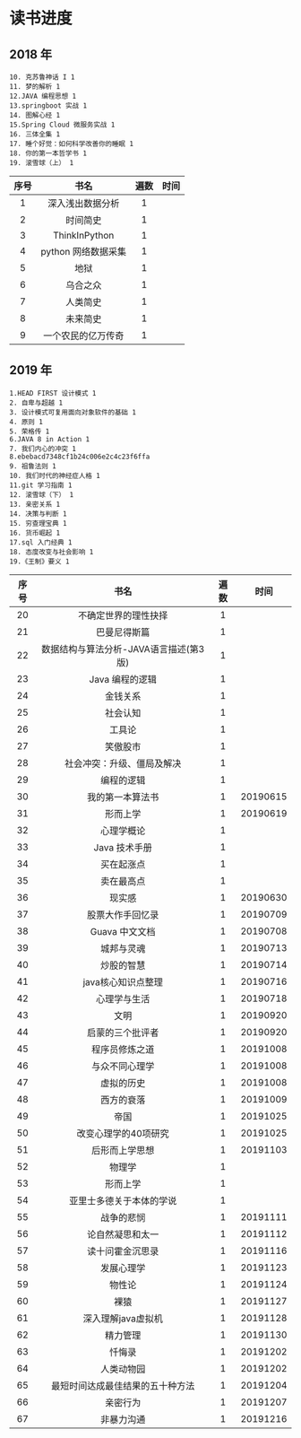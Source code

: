 # 读书进度

## 2018 年
    10. 克苏鲁神话 I 1
    11. 梦的解析 1
    12.JAVA 编程思想 1
    13.springboot 实战 1
    14. 图解心经 1
    15.Spring Cloud 微服务实战 1
    16. 三体全集 1
    17. 睡个好觉：如何科学改善你的睡眠 1
    18. 你的第一本哲学书 1
    19. 滚雪球（上） 1

| 序号  |        书名         | 遍数  | 时间  |
| :---: | :-----------------: | :---: | :---: |
|   1   |  深入浅出数据分析   |   1   |       |
|   2   |      时间简史       |   1   |       |
|   3   |    ThinkInPython    |   1   |       |
|   4   | python 网络数据采集 |   1   |       |
|   5   |        地狱         |   1   |       |
|   6   |      乌合之众       |   1   |       |
|   7   |      人类简史       |   1   |       |
|   8   |      未来简史       |   1   |       |
|   9   | 一个农民的亿万传奇  |   1   |       |

## 2019 年

    1.HEAD FIRST 设计模式 1
    2. 自卑与超越 1
    3. 设计模式可复用面向对象软件的基础 1
    4. 原则 1
    5. 荣格传 1
    6.JAVA 8 in Action 1
    7. 我们内心的冲突 1
    8.ebebacd7348cf1b24c006e2c4c23f6ffa
    9. 祖鲁法则 1
    10. 我们时代的神经症人格 1
    11.git 学习指南 1
    12. 滚雪球（下） 1
    13. 亲密关系 1
    14. 决策与判断 1
    15. 穷查理宝典 1
    16. 货币崛起 1
    17.sql 入门经典 1
    18. 态度改变与社会影响 1
    19.《王制》要义 1


| 序号  |                  书名                  | 遍数  |   时间   |
| :---: | :------------------------------------: | :---: | :------: |
|  20   |          不确定世界的理性抉择          |   1   |          |
|  21   |              巴曼尼得斯篇              |   1   |          |
|  22   | 数据结构与算法分析-JAVA语言描述(第3版) |   1   |          |
|  23   |            Java 编程的逻辑             |   1   |          |
|  24   |                金钱关系                |   1   |          |
|  25   |                社会认知                |   1   |          |
|  26   |                 工具论                 |   1   |          |
|  27   |                笑傲股市                |   1   |          |
|  28   |       社会冲突：升级、僵局及解决       |   1   |          |
|  29   |               编程的逻辑               |   1   |          |
|  30   |            我的第一本算法书            |   1   | 20190615 |
|  31   |                形而上学                |   1   | 20190619 |
|  32   |               心理学概论               |   1   |          |
|  33   |             Java 技术手册              |   1   |          |
|  34   |               买在起涨点               |   1   |          |
|  35   |               卖在最高点               |   1   |          |
|  36   |                 现实感                 |   1   | 20190630 |
|  37   |            股票大作手回忆录            |   1   | 20190709 |
|  38   |             Guava 中文文档             |   1   | 20190708 |
|  39   |               城邦与灵魂               |   1   | 20190713 |
|  40   |               炒股的智慧               |   1   | 20190714 |
|  41   |           java核心知识点整理           |   1   | 20190716 |
|  42   |              心理学与生活              |   1   | 20190718 |
|  43   |                  文明                  |   1   | 20190920 |
|  44   |            启蒙的三个批评者            |   1   | 20190920 |
|  45   |             程序员修炼之道             |   1   | 20191008 |
|  46   |             与众不同心理学             |   1   | 20191008 |
|  47   |               虚拟的历史               |   1   | 20191008 |
|  48   |               西方的衰落               |   1   | 20191009 |
|  49   |                  帝国                  |   1   | 20191025 |
|  50   |          改变心理学的40项研究          |   1   | 20191025 |
|  51   |             后形而上学思想             |   1   | 20191103 |
|  52   |                 物理学                 |   1   |          |
|  53   |                形而上学                |   1   |          |
|  54   |        亚里士多德关于本体的学说        |   1   |          |
|  55   |               战争的悲悯               |   1   | 20191111 |
|  56   |            论自然凝思和太一            |   1   | 20191112 |
|  57   |            读十问霍金沉思录            |   1   | 20191116 |
|  58   |               发展心理学               |   1   | 20191123 |
|  59   |                 物性论                 |   1   | 20191124 |
|  60   |                  裸猿                  |   1   | 20191127 |
|  61   |           深入理解java虚拟机           |   1   | 20191128 |
|  62   |                精力管理                |   1   | 20191130 |
|  63   |                 忏悔录                 |   1   | 20191202 |
|  64   |               人类动物园               |   1   | 20191202 |
|  65   |    最短时间达成最佳结果的五十种方法    |   1   | 20191204 |
|  66   |                亲密行为                |   1   | 20191207 |
|  67   |               非暴力沟通               |   1   | 20191216 |